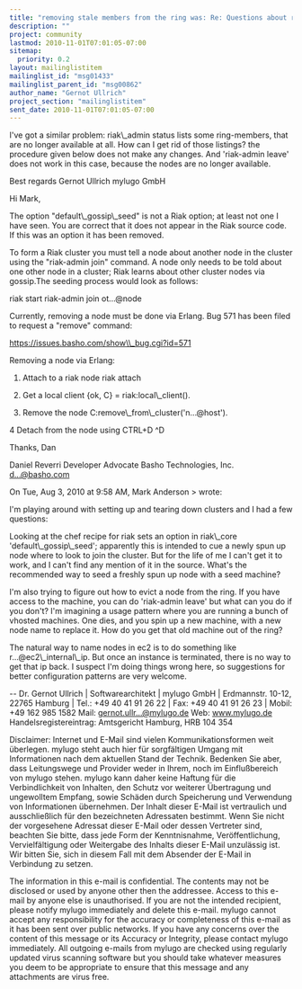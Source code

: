 ```yaml
---
title: "removing stale members from the ring was: Re: Questions about ring	state management."
description: ""
project: community
lastmod: 2010-11-01T07:01:05-07:00
sitemap:
  priority: 0.2
layout: mailinglistitem
mailinglist_id: "msg01433"
mailinglist_parent_id: "msg00862"
author_name: "Gernot Ullrich"
project_section: "mailinglistitem"
sent_date: 2010-11-01T07:01:05-07:00
---
```


I've got a similar problem:
riak\\_admin status lists some ring-members, that are no longer available 
at all. How can I get rid of those listings?
the procedure given below does not make any changes. And 'riak-admin 
leave' does not work in this case, because the nodes are no longer 
available.


Best regards
Gernot Ullrich
mylugo GmbH

Hi Mark,

The option "default\\_gossip\\_seed" is not a Riak option; at least not 
one I have seen. You are correct that it does not appear in the Riak 
source code. If this was an option it has been removed.


To form a Riak cluster you must tell a node about another node in the 
cluster using the "riak-admin join" command. A node only needs to be 
told about one other node in a cluster; Riak learns about other 
cluster nodes via gossip.The seeding process would look as follows:

riak start
riak-admin join ot...@node


Currently, removing a node must be done via Erlang. Bug 571 has been 
filed to request a "remove" command:

https://issues.basho.com/show\\_bug.cgi?id=571

Removing a node via Erlang:
1. Attach to a riak node
riak attach
2. Get a local client
{ok, C} = riak:local\\_client().

3. Remove the node
C:remove\\_from\\_cluster('n...@host').

4 Detach from the node using CTRL+D
^D

Thanks,
Dan

Daniel Reverri
Developer Advocate
Basho Technologies, Inc.
d...@basho.com 


On Tue, Aug 3, 2010 at 9:58 AM, Mark Anderson &gt; wrote:


 I'm playing around with setting up and tearing down clusters and I had
 a few questions:

 Looking at the chef recipe for riak sets an option in riak\\_core
 'default\\_gossip\\_seed'; apparently this is intended to cue a newly spun
 up node where to look to join the cluster. But for the life of me I
 can't get it to work, and I can't find any mention of it in the
 source.
 What's the recommended way to seed a freshly spun up node with a
 seed machine?

 I'm also trying to figure out how to evict a node from the ring. If
 you have access to the machine, you can do 'riak-admin leave' but what
 can you do if you don't? I'm imagining a usage pattern where you are
 running a bunch of vhosted machines. One dies, and you spin up a new
 machine, with a new node name to replace it. How do you get that old
 machine out of the ring?

 The natural way to name nodes in ec2 is to do something like
 r...@ec2\\_internal\\_ip. But once an instance is terminated, there is no
 way to get that ip back. I suspect I'm doing things wrong here, so
 suggestions for better configuration patterns are very welcome.

--
Dr. Gernot Ullrich | Softwarearchitekt | mylugo GmbH |
Erdmannstr. 10-12, 22765 Hamburg |
Tel.: +49 40 41 91 26 22 | Fax: +49 40 41 91 26 23 |
Mobil: +49 162 985 1582
Mail: gernot.ullr...@mylugo.de
Web: www.mylugo.de
Handelsregistereintrag: Amtsgericht Hamburg, HRB 104 354

Disclaimer:
Internet und E-Mail sind vielen Kommunikationsformen weit überlegen.
mylugo steht auch hier für sorgfältigen Umgang mit Informationen nach
dem aktuellen Stand der Technik. Bedenken Sie aber, dass Leitungswege
und Provider weder in Ihrem, noch im Einflußbereich von mylugo stehen.
mylugo kann daher keine Haftung für die Verbindlichkeit von Inhalten,
den Schutz vor weiterer Übertragung und ungewolltem Empfang, sowie
Schäden durch Speicherung und Verwendung von Informationen übernehmen.
Der Inhalt dieser E-Mail ist vertraulich und ausschließlich für den
bezeichneten Adressaten bestimmt. Wenn Sie nicht der vorgesehene
Adressat dieser E-Mail oder dessen Vertreter sind, beachten Sie bitte,
dass jede Form der Kenntnisnahme, Veröffentlichung, Vervielfältigung
oder Weitergabe des Inhalts dieser E-Mail unzulässig ist. Wir bitten
Sie, sich in diesem Fall mit dem Absender der E-Mail in Verbindung zu
setzen.

The information in this e-mail is confidential. The contents may not be
disclosed or used by anyone other then the addressee. Access to this
e-mail by anyone else is unauthorised. If you are not the intended
recipient, please notify mylugo immediately and delete this e-mail.
mylugo cannot accept any responsibility for the accuracy or completeness
of this e-mail as it has been sent over public networks. If you have any
concerns over the content of this message or its Accuracy or Integrity,
please contact mylugo immediately.
All outgoing e-mails from mylugo are checked using regularly updated
virus scanning software but you should take whatever measures you deem
to be appropriate to ensure that this message and any attachments are
virus free.
